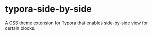 # typora-side-by-side
A CSS theme extension for Typora that enables side-by-side view for certain blocks.
